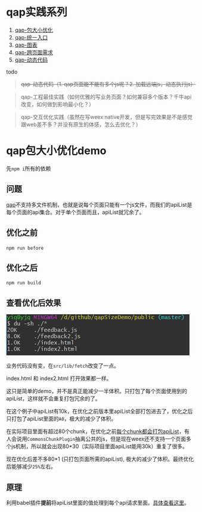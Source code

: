# qap实践系列

1. [qap-包大小优化](http://xiaoqiang730730.github.io/2018/03/10/qap-%E5%8C%85%E5%A4%A7%E5%B0%8F%E4%BC%98%E5%8C%96/)
2. [qap-统一入口](http://xiaoqiang730730.github.io/2018/03/14/qap%E6%9C%80%E4%BD%B3%E5%AE%9E%E6%88%98_%E7%BB%9F%E4%B8%80%E5%85%A5%E5%8F%A3)
3. [qap-图表](http://xiaoqiang730730.github.io/2018/03/16/qap%E6%9C%80%E4%BD%B3%E5%AE%9E%E6%88%98_%E5%9B%BE%E8%A1%A8)
4. [qap-跨页面需求](http://xiaoqiang730730.github.io/2018/03/18/qap最佳实战_跨页面需求)
5. [qap-动态代码](http://xiaoqiang730730.github.io/2018/03/19/qap%E6%9C%80%E4%BD%B3%E5%AE%9E%E6%88%98_%E5%8A%A8%E6%80%81%E4%BB%A3%E7%A0%81/)

todo

> ~~qap-动态代码（1. qap页面能不能有多个js呢？2. 加载远端js，动态执行js）~~

> qap-工程最佳实践（如何优雅的写业务页面？如何兼容多个版本？千牛api改变，如何做到影响最小化？）

> qap-交互优化实践（虽然在写weex native开发，但是写完效果是不是感觉跟web差不多？并没有原生的体感，怎么去优化？）


# qap包大小优化demo

先`npm i`所有的依赖

## 问题

[qap](http://open.taobao.com/docs/doc.htm?spm=a219a.7629140.0.0.Stgo7V&treeId=260&articleId=105545&docType=1)不支持多文件机制，也就是说每个页面只能有一个js文件，而我们的apiList是每个页面的api集合。对于单个页面而且，apiList就冗余了。

## 优化之前

`npm run before`

## 优化之后

`npm run build`

## 查看优化后效果

![](image/size.png)

业务代码没有变，在`src/lib/fetch`改变了一点。

index.html 和 index2.html 打开效果都一样。

这只是简单的demo，并不是真正能减少一半体积。只打包了每个页面使用到的apiList，这样就不会重复打包冗余的了。

在这个例子中apiList有10k，在优化之前版本里apiList全部打包进去了，优化之后只打包了apiList里面的`A0`，极大的减少了体积。

在实际项目里面有超过80个chunk，在优化之前[每个chunk都会打包apiList](https://weex.apache.org/cn/wiki/platform-difference.html#mei-you-history-location-navigator-dui-xiang)，有人会说用`CommonsChunkPlugin`抽离公共的js，但是现在weex还不支持一个页面多个js机制，所以就会出现80*30（实际项目里面apiList能用30k）重复了很多。

现在优化后差不多80*1 (只打包页面所需的apiList), 极大的减少了体积。最终优化后能够减少`25%`左右。

## 原理

利用babel插件**提前**将apiList里面的值处理到每个api请求里面。[具体查看这里](/transAPI)。